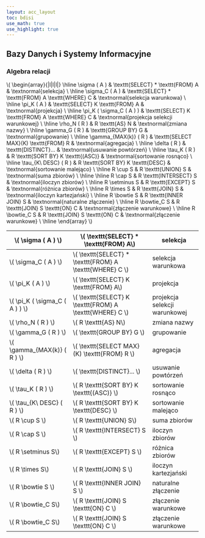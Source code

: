 ```yaml
---
layout: acc_layout
toc: bdisi
use_math: true
use_highlight: true
---
```


Bazy Danych i Systemy Informacyjne
---

### Algebra relacji

\\( \begin{array}{|l|l|l|}
\hline
 \sigma ( A )              & \texttt{SELECT} * \texttt{FROM} A                  & \textnormal{selekcja}                      \\ \hline
 \sigma_C ( A )            & \texttt{SELECT} * \texttt{FROM} A \texttt{WHERE} C & \textnormal{selekcja warunkowa}            \\ \hline
 \pi_K ( A )               & \texttt{SELECT} K \texttt{FROM} A                  & \textnormal{projekcja}                     \\ \hline
 \pi_K ( \sigma_C ( A ) )  & \texttt{SELECT} K \texttt{FROM} A \texttt{WHERE} C & \textnormal{projekcja selekcji warunkowej} \\ \hline
 \rho_N ( R )              & R \texttt{AS} N                                    & \textnormal{zmiana nazwy}                  \\ \hline
 \gamma_G ( R )            & \texttt{GROUP BY} G                                & \textnormal{grupowanie}                    \\ \hline
 \gamma_{MAX(k)} ( R )     & \texttt{SELECT MAX}(K) \texttt{FROM} R             & \textnormal{agregacja}                     \\ \hline
 \delta ( R )              & \texttt{DISTINCT}...                               & \textnormal{usuwanie powtórzeń}            \\ \hline
 \tau_K ( R )              & R \texttt{SORT BY} K \texttt{(ASC)}                & \textnormal{sortowanie rosnąco}            \\ \hline
 \tau_{K\ DESC} ( R )      & R \texttt{SORT BY} K \texttt{DESC}                 & \textnormal{sortowanie malejąco}           \\ \hline
 R \cup S                  & R \texttt{UNION} S                                 & \textnormal{suma zbiorów}                  \\ \hline \hline
 R \cap S                  & R \texttt{INTERSECT} S                             & \textnormal{iloczyn zbiorów}               \\ \hline
 R \setminus S             & R \texttt{EXCEPT} S                                & \textnormal{różnica zbiorów}               \\ \hline
 R \times S                & R \texttt{JOIN} S                                  & \textnormal{iloczyn kartezjański}          \\ \hline
 R \bowtie S               & R \texttt{INNER JOIN} S                            & \textnormal{naturalne złączenie}           \\ \hline
 R \bowtie_C S             & R \texttt{JOIN} S \texttt{ON} C                    & \textnormal{złączenie warunkowe}           \\ \hline
 R \bowtie_C S             & R \texttt{JOIN} S \texttt{ON} C                    & \textnormal{złączenie warunkowe}           \\ \hline
\end{array} \\)

| \\( \sigma ( A ) \\)             | \\( \texttt{SELECT} * \texttt{FROM} A\\)                   | selekcja                      |
|----------------------------------|------------------------------------------------------------|-------------------------------|
| \\( \sigma_C ( A )  \\)          | \\( \texttt{SELECT} * \texttt{FROM} A \texttt{WHERE} C \\) | selekcja warunkowa            |
| \\( \pi_K ( A )  \\)             | \\( \texttt{SELECT} K \texttt{FROM} A\\)                   | projekcja                     |
| \\( \pi_K ( \sigma_C ( A ) ) \\) | \\( \texttt{SELECT} K \texttt{FROM} A \texttt{WHERE} C \\) | projekcja selekcji warunkowej |
| \\( \rho_N ( R ) \\)             | \\( R \texttt{AS} N\\)                                     | zmiana nazwy                  |
| \\( \gamma_G ( R )  \\)          | \\( \texttt{GROUP BY} G  \\)                               | grupowanie                    |
| \\( \gamma_{MAX(k)} ( R ) \\)    | \\( \texttt{SELECT MAX}(K) \texttt{FROM} R \\)             | agregacja                     |
| \\( \delta ( R ) \\)             | \\( \texttt{DISTINCT}... \\)                               | usuwanie powtórzeń            |
| \\( \tau_K ( R ) \\)             | \\( R \texttt{SORT BY} K \texttt{(ASC)} \\)                | sortowanie rosnąco            |
| \\( \tau_{K\ DESC} ( R )  \\)    | \\( R \texttt{SORT BY} K \texttt{DESC}  \\)                | sortowanie malejąco           |
| \\( R \cup S  \\)                | \\( R \texttt{UNION} S\\)                                  | suma zbiorów                  |
| \\( R \cap S  \\)                | \\( R \texttt{INTERSECT} S  \\)                            | iloczyn zbiorów               |
| \\( R \setminus S\\)             | \\( R \texttt{EXCEPT} S  \\)                               | różnica zbiorów               |
| \\( R \times S\\)                | \\( R \texttt{JOIN} S \\)                                  | iloczyn kartezjański          |
| \\( R \bowtie S  \\)             | \\( R \texttt{INNER JOIN} S \\)                            | naturalne złączenie           |
| \\( R \bowtie_C S\\)             | \\( R \texttt{JOIN} S \texttt{ON} C  \\)                   | złączenie warunkowe           |
| \\( R \bowtie_C S\\)             | \\( R \texttt{JOIN} S \texttt{ON} C  \\)                   | złączenie warunkowe           |
